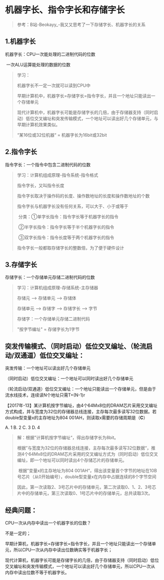 # 机器字长、指令字长和存储字长

> 参考：B站-Beokayy_-我又又思考了一下存储字长、机器字长的关系

## 1.机器字长

机器字长：CPU一次能处理的二进制代码的位数 

​					一次ALU运算能处理的数据的位数

> 学习：
>
> 机器字长不一定一次就可以读到CPU中
>
> 早期计算机中，机器字长=存储字长=指令字长，并且一个地址只能读出一个存储单元
>
> 现代计算机中，机器字长可能是存储字长的几倍，由于存储器支持（同时启动）低位交叉编址和突发传输模式，一个地址可以读出好几个存储单元，与早期计算机效果类似。
>
> 
>
> “某16位或32位机器“ = 机器字长为16bit或32bit



## 2.指令字长

指令字长：一个指令中包含二进制代码的位数

> 学习：计算机组成原理-指令系统-指令格式
>
> 指令字长，又叫指令长度 
>
> 指令字长取决于操作码的长度、操作数地址的长度和操作数地址的个数
>
> 指令字长与机器字长没有任何关系，可以大于、小于或等于
>
> ​	分类：①单字长指令：指令字长等于机器字长的指令
>
> ​				②半字长指令：指令字长等于半个机器字长的指令
>
> ​				③双字长指令：指令长度等于两个机器字长的指令
>
> 指令字长一般都取存储字长的整数倍，为了便于硬件设计



## 3.存储字长

存储字长：一个存储单元存储二进制代码的位数

> 学习：计算机组成原理-存储系统-主存储器
>
> 存储元 —> 存储单元 —> 存储体
>
> 存储单元 —> 存储字 —> 存储字长 —> 字节
>
> 存储字：一个存储单元存储二进制代码
>
> 
>
> "按字节编址" = 存储字长为1字节





## 突发传输模式、（同时启动）低位交叉编址、（轮流启动/双通道）低位交叉编址：

突发传输：一个地址可以读出好几个存储单元

（同时启动）低位交叉编址：一个地址可以同时读出好几个存储单元

（轮流启动/双通道）低位交叉编址：一个地址只能读出一个存储单元，但是由于流水线技术，连续读N个地址只需T+(N-1)r



【2017年-13】某计算机按字节编址，由4个64Mx8位的DRAM芯片采用交叉编址方式构成，并与宽度为32位的存储器总线连接，主存每次最多读写32位数据。若double型变量x的主存地址为804 001AH，则读取x需要的存储周期是（**C**）

A. 1															B. 2	 														C. 3	 														D. 4

> 解：根据”计算机按字节编址“，得出存储字长为8bit。
>
> ​		根据”与宽度为32位的存储器总线连接，主存每次最多读写32位数据“，推测4个64Mx8位的DRAM芯片采用的交叉编址方式为（同时启动）低位交叉编址，即一个地址可以同时读出4个存储芯片的存储单元。
>
> ​		根据”变量x的主存地址为804 001AH“，得出该变量首个字节的地址在10B号芯片（从0开始编号），double型变量x在内存中占据连续的8个字节空间
>
> ​		因此，第一次读取2、3号芯片中的存储单元，第二次读取0、1、2、3号芯片中的存储单元，第三次读取0、1号芯片中的存储单元，总共读取3次。



## 经典问题：

CPU一次从内存中读出一个机器字长的位数？

不是一定的；

早期计算机，机器字长=存储字长=指令字长，并且一个地址只能读出一个存储单元，所以CPU一次从内存中读出位数确实等于机器字长；

现代计算机，机器字长可能是存储字长的几倍，由于存储器支持（同时启动）低位交叉编址和突发传输模式，一个地址可以读出好几个存储单元，所以CPU一次从内存中读出位数不等于机器字长。